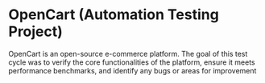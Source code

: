 # OpenCart (Automation Testing Project)
OpenCart is an open-source e-commerce platform. The goal of this test cycle was to verify the core functionalities of the platform, ensure it meets performance benchmarks, and identify any bugs or areas for improvement
